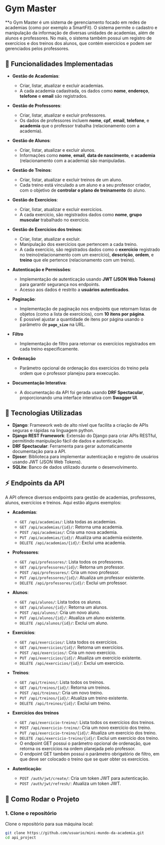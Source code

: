 # **Gym Master**

**o Gym Master é um sistema de gerenciamento focado em redes de academias (como por exemplo a SmartFit). O sistema permite o cadastro e manipulação da informação de diversas unidades de academias, além de alunos e professores. No mais, o sistema também possui um registro de exercícios e dos treinos dos alunos, que contém exercícios e podem ser gerenciados pelos professores.

## 🧩 **Funcionalidades Implementadas**

- **Gestão de Academias**:
  - Criar, listar, atualizar e excluir academias.
  - A cada academia cadastrada, os dados como **nome**, **endereço**, **telefone** e **email** são registrados.

- **Gestão de Professores**:
  - Criar, listar, atualizar e excluir professores.
  - Os dados de professores incluem **nome**, **cpf**, **email**, **telefone**, e **academia** que o professor trabalha (relacionamento com a academia).

- **Gestão de Alunos**:
  - Criar, listar, atualizar e excluir alunos.
  - Informações como **nome**, **email**, **data de nascimento**, e **academia** (relacionamento com a academia) são manipuladas.

- **Gestão de Treinos**:
  - Criar, listar, atualizar e excluir treinos de um aluno.
  - Cada treino está vinculado a um aluno e a seu professor criador, com o objetivo de **controlar o plano de treinamento** do aluno.
 
- **Gestão de Exercícios**:
  - Criar, listar, atualizar e excluir exercícios.
  - A cada exercício, são registrados dados como **nome**, **grupo muscular** trabalhado no exercício.

- **Gestão de Exercícios dos treinos**:
  - Criar, listar, atualizar e excluir.
  - Manipulação dos exercícios que pertencem a cada treino.
  - A cada exercício, são registrados dados como o **exercício** registrado no treino(relacionamento com um exercício), **descrição**, **ordem**, e **treino** que ele pertence (relacionamento com um treino).
 
- **Autenticação e Permissões**:
  - Implementação de autenticação usando **JWT (JSON Web Tokens)** para garantir segurança nos endpoints.
  - Acesso aos dados é restrito a **usuários autenticados**.

- **Paginação**:
  - Implementação de paginação nos endpoints que retornam listas de objetos (como a lista de exercícios), com **10 itens por página**.
  - É possível ajustar a quantidade de itens por página usando o parâmetro de **`page_size`** na URL.
 
- **Filtro**
  - Implementação de filtro para retornar os exercícios registrados em cada treino especificamente.
 
- **Ordenação**
  - Parâmetro opcional de ordenação dos exercícios do treino pela ordem que o professor planejou para exxecução.

- **Documentação Interativa**:
  - A documentação da API foi gerada usando **DRF Spectacular**, proporcionando uma interface interativa com **Swagger UI**.


## 🚀 **Tecnologias Utilizadas**

- **Django**: Framework web de alto nível que facilita a criação de APIs seguras e rápidas na linguagem python.
- **Django REST Framework**: Extensão do Django para criar APIs RESTful, permitindo manipulação fácil de dados e autenticação.
- **DRF Spectacular**: Ferramenta para gerar automaticamente documentação para a API.
- **Djoser**: Biblioteca para implementar autenticação e registro de usuários usando JWT (JSON Web Tokens).
- **SQLite**: Banco de dados utilizado durante o desenvolvimento.
  
## ⚡ **Endpoints da API**

A API oferece diversos endpoints para gestão de academias, professores, alunos, exercícios e treinos. Aqui estão alguns exemplos:

- **Academias**:
  - `GET /api/academias/`: Lista todas as academias.
  - `GET /api/academias/{id}/`: Retorna uma academia.
  - `POST /api/academias/`: Cria uma nova academia.
  - `PUT /api/academias/{id}/`: Atualiza uma academia existente.
  - `DELETE /api/academias/{id}/`: Exclui uma academia.

- **Professores**:
  - `GET /api/professores/`: Lista todos os professores.
  - `GET /api/professores/{id}/`: Retorna um professor.
  - `POST /api/professores/`: Cria um novo professor.
  - `PUT /api/professores/{id}/`: Atualiza um professor existente.
  - `DELETE /api/professores/{id}/`: Exclui um professor.

- **Alunos**:
  - `GET /api/alunos/`: Lista todos os alunos.
  - `GET /api/alunos/{id}/`: Retorna um alunos.
  - `POST /api/alunos/`: Cria um novo aluno.
  - `PUT /api/alunos/{id}/`: Atualiza um aluno existente.
  - `DELETE /api/alunos/{id}/`: Exclui um aluno.

- **Exercícios**:
  - `GET /api/exercicios/`: Lista todos os exercícios.
  - `GET /api/exercicios/{id}/`: Retorna um exercícios.
  - `POST /api/exercicios/`: Cria um novo exercício.
  - `PUT /api/exercicios/{id}/`: Atualiza um exercício existente.
  - `DELETE /api/exercicios/{id}/`: Exclui um exercício.

- **Treinos**:
  - `GET /api/treinos/`: Lista todos os treinos.
  - `GET /api/treinos/{id}/`: Retorna um treinos.
  - `POST /api/treinos/`: Cria um novo treino.
  - `PUT /api/treinos/{id}/`: Atualiza um treino existente.
  - `DELETE /api/treinos/{id}/`: Exclui um treino.
 
- **Exercícios dos treinos**
  - `GET /api/exercicio-treino/`: Lista todos os exercícios dos treinos.
  - `POST /api/exercicio-treino/`: Cria um novo exercício dos treino.
  - `PUT /api/exercicio-treino/{id}/`: Atualiza um exercício dos treino.
  - `DELETE /api/exercicio-treino/{id}/`: Exclui um exercício dos treino.
  - O endpoint GET possui o parâmetro opcional de ordenação, que retorna os exercícios na ordem planejada pelo professor.
  - O endpoint GET também possui o parâmetro obrigatório de filtro, em que deve ser colocado o treino que se quer obter os exercícios.

- **Autenticação**:
  - `POST /auth/jwt/create/`: Cria um token JWT para autenticação.
  - `POST /auth/jwt/refresh/`: Atualiza um token JWT.

## 📝 **Como Rodar o Projeto**

### 1. **Clone o repositório**

Clone o repositório para sua máquina local:

```bash
git clone https://github.com/usuario/mini-mundo-da-academia.git
cd api_project


